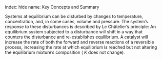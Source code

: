 index: hide
name: Key Concepts and Summary

Systems at equilibrium can be disturbed by changes to temperature, concentration, and, in some cases, volume and pressure. The system’s response to these disturbances is described by Le Châtelier’s principle: An equilibrium system subjected to a disturbance will shift in a way that counters the disturbance and re-establishes equilibrium. A catalyst will increase the rate of both the forward and reverse reactions of a reversible process, increasing the rate at which equilibrium is reached but not altering the equilibrium mixture’s composition ( *K* does not change).

